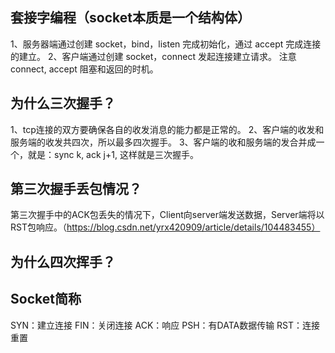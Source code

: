 
## 套接字编程（socket本质是一个结构体）
1、服务器端通过创建 socket，bind，listen 完成初始化，通过 accept 完成连接的建立。
2、客户端通过创建 socket，connect 发起连接建立请求。
注意 connect, accept 阻塞和返回的时机。


## 为什么三次握手？
1、tcp连接的双方要确保各自的收发消息的能力都是正常的。
2、客户端的收发和服务端的收发共四次，所以最多四次握手。
3、客户端的收和服务端的发合并成一个，就是：sync k, ack j+1, 这样就是三次握手。

## 第三次握手丢包情况？
第三次握手中的ACK包丢失的情况下，Client向server端发送数据，Server端将以RST包响应。（https://blog.csdn.net/yrx420909/article/details/104483455）

## 为什么四次挥手？




## Socket简称
SYN：建立连接
FIN：关闭连接
ACK：响应
PSH：有DATA数据传输
RST：连接重置